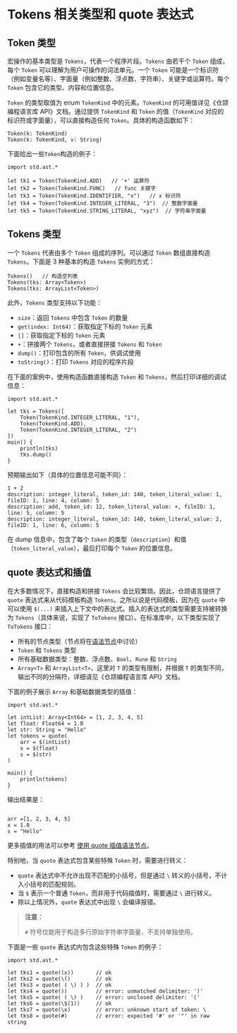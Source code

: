 # Tokens 相关类型和 quote 表达式

## Token 类型

宏操作的基本类型是 `Tokens`，代表一个程序片段。`Tokens` 由若干个 `Token` 组成，每个 `Token` 可以理解为用户可操作的词法单元。一个 `Token` 可能是一个标识符（例如变量名等）、字面量（例如整数、浮点数、字符串）、关键字或运算符。每个 `Token` 包含它的类型、内容和位置信息。

`Token` 的类型取值为 enum `TokenKind` 中的元素。`TokenKind` 的可用值详见《仓颉编程语言库 API》文档。通过提供 `TokenKind` 和 `Token` 的值（`TokenKind` 对应的标识符或字面量），可以直接构造任何 `Token`。具体的构造函数如下：

```cangjie
Token(k: TokenKind)
Token(k: TokenKind, v: String)
```

下面给出一些`Token`构造的例子：

<!-- compile -->

```cangjie
import std.ast.*

let tk1 = Token(TokenKind.ADD)   // '+' 运算符
let tk2 = Token(TokenKind.FUNC)   // func 关键字
let tk3 = Token(TokenKind.IDENTIFIER, "x")   // x 标识符
let tk4 = Token(TokenKind.INTEGER_LITERAL, "3")  // 整数字面量
let tk5 = Token(TokenKind.STRING_LITERAL, "xyz")  // 字符串字面量
```

## Tokens 类型

一个 `Tokens` 代表由多个 `Token` 组成的序列。可以通过 `Token` 数组直接构造 `Tokens`。下面是 3 种基本的构造 `Tokens` 实例的方式：

```cangjie
Tokens()   // 构造空列表
Tokens(tks: Array<Token>)
Tokens(tks: ArrayList<Token>)
```

此外，`Tokens` 类型支持以下功能：

- `size`：返回 `Tokens` 中包含 `Token` 的数量
- `get(index: Int64)`：获取指定下标的 `Token` 元素
- `[]`：获取指定下标的 `Token` 元素
- `+`：拼接两个 `Tokens`，或者直接拼接 `Tokens` 和 `Token`
- `dump()`：打印包含的所有 `Token`，供调试使用
- `toString()`：打印 `Tokens` 对应的程序片段

在下面的案例中，使用构造函数直接构造 `Token` 和 `Tokens`，然后打印详细的调试信息：

<!-- run -->

```cangjie
import std.ast.*

let tks = Tokens([
    Token(TokenKind.INTEGER_LITERAL, "1"),
    Token(TokenKind.ADD),
    Token(TokenKind.INTEGER_LITERAL, "2")
])
main() {
    println(tks)
    tks.dump()
}
```

预期输出如下（具体的位置信息可能不同）：

```text
1 + 2
description: integer_literal, token_id: 140, token_literal_value: 1, fileID: 1, line: 4, column: 5
description: add, token_id: 12, token_literal_value: +, fileID: 1, line: 5, column: 5
description: integer_literal, token_id: 140, token_literal_value: 2, fileID: 1, line: 6, column: 5
```

在 dump 信息中，包含了每个 `Token` 的类型（`description`）和值（`token_literal_value`），最后打印每个 `Token` 的位置信息。

## quote 表达式和插值

在大多数情况下，直接构造和拼接 `Tokens` 会比较繁琐。因此，仓颉语言提供了 `quote` 表达式来从代码模板构造 `Tokens`。之所以说是代码模板，因为在 `quote` 中可以使用 `$(...)` 来插入上下文中的表达式。插入的表达式的类型需要支持被转换为 `Tokens`（具体来说，实现了 `ToTokens` 接口）。在标准库中，以下类型实现了 `ToTokens` 接口：

- 所有的节点类型（节点将在[语法节点](./sytax_node.md)中讨论）
- `Token` 和 `Tokens` 类型
- 所有基础数据类型：整数、浮点数、`Bool`、`Rune` 和 `String`
- `Array<T>` 和 `ArrayList<T>`，这里对 `T` 的类型有限制，并根据 `T` 的类型不同，输出不同的分隔符，详细请见《仓颉编程语言库 API》文档。

下面的例子展示 `Array` 和基础数据类型的插值：

<!-- verify -->

```cangjie
import std.ast.*

let intList: Array<Int64> = [1, 2, 3, 4, 5]
let float: Float64 = 1.0
let str: String = "Hello"
let tokens = quote(
    arr = $(intList)
    x = $(float)
    s = $(str)
)

main() {
    println(tokens)
}
```

输出结果是：

```text

arr =[1, 2, 3, 4, 5]
x = 1.0
s = "Hello"

```

更多插值的用法可以参考  [使用 quote 插值语法节点](./sytax_node.md#使用-quote-插值语法节点)。

特别地，当 `quote` 表达式包含某些特殊 `Token` 时，需要进行转义：

- `quote` 表达式中不允许出现不匹配的小括号，但是通过 `\` 转义的小括号，不计入小括号的匹配规则。
- 当 `$` 表示一个普通 `Token`，而非用于代码插值时，需要通过 `\` 进行转义。
- 除以上情况外，`quote` 表达式中出现 `\` 会编译报错。

> **注意：**
>
> `#` 符号仅能用于构造多行原始字符串字面量，不支持单独使用。

下面是一些 `quote` 表达式内包含这些特殊 `Token` 的例子：

<!-- compile.error -->

```cangjie
import std.ast.*

let tks1 = quote((x))       // ok
let tks2 = quote(\()        // ok
let tks3 = quote( ( \) ) )  // ok
let tks4 = quote())         // error: unmatched delimiter: ')'
let tks5 = quote( ( \) )    // error: unclosed delimiter: '('
let tks6 = quote(\$(1))     // ok
let tks7 = quote(\x)        // error: unknown start of token: \
let tks8 = quote(#)         // error: expected '#' or '"' in raw string
```
